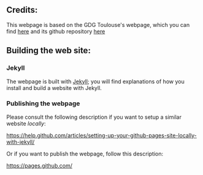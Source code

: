 ## Credits:
This webpage is based on the GDG Toulouse's webpage, which you can find [here][linkGDG] and its github repository [here][linkGDGgithub]

## Building the web site:

### Jekyll

The webpage is built with [Jekyll][linkJekyll]; you will find explanations of how you install and build a website with Jekyll.


### Publishing the webpage

Please consult the following description if you want to setup a similar website _locally_:

https://help.github.com/articles/setting-up-your-github-pages-site-locally-with-jekyll/

Or if you want to publish the webpage, follow this description:

https://pages.github.com/

<!--
## Events

```shell
yarn # or `npm i`
cp generate_events.dist.js generate_events.js
# Add Meetup token
```

Commands:

```shell
# Fetch events
npm run build:events

# Auto fetch events + push github
npm run deploy:events
```
-->


[linkGDG]: http://www.gdgtoulouse.fr/
[linkGDGgithub]: https://github.com/GDGToulouse/gdgtoulouse.github.io
[linkJekyll]: https://jekyllrb.com/
